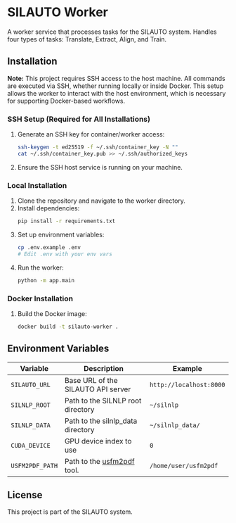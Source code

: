 # SILAUTO Worker

A worker service that processes tasks for the SILAUTO system. Handles four types of tasks: Translate, Extract, Align, and Train.

## Installation

**Note:** This project requires SSH access to the host machine. All commands are executed via SSH, whether running locally or inside Docker. This setup allows the worker to interact with the host environment, which is necessary for supporting Docker-based workflows.

### SSH Setup (Required for All Installations)

1. Generate an SSH key for container/worker access:
   ```bash
   ssh-keygen -t ed25519 -f ~/.ssh/container_key -N ""
   cat ~/.ssh/container_key.pub >> ~/.ssh/authorized_keys
   ```
2. Ensure the SSH host service is running on your machine.

### Local Installation

1. Clone the repository and navigate to the worker directory.
2. Install dependencies:
   ```bash
   pip install -r requirements.txt
   ```
3. Set up environment variables:
   ```bash
   cp .env.example .env
   # Edit .env with your env vars
   ```
4. Run the worker:
   ```bash
   python -m app.main
   ```

### Docker Installation

1. Build the Docker image:
   ```bash
   docker build -t silauto-worker .
   ```

## Environment Variables

| Variable        | Description                                                       | Example                 |
| --------------- | ----------------------------------------------------------------- | ----------------------- |
| `SILAUTO_URL`   | Base URL of the SILAUTO API server                                | `http://localhost:8000` |
| `SILNLP_ROOT`   | Path to the SILNLP root directory                                 | `~/silnlp`              |
| `SILNLP_DATA`   | Path to the silnlp_data directory                                 | `~/silnlp_data/`        |
| `CUDA_DEVICE`   | GPU device index to use                                           | `0`                     |
| `USFM2PDF_PATH` | Path to the [usfm2pdf](https://github.com/jcuenod/usfm2pdf) tool. | `/home/user/usfm2pdf`   |

## License

This project is part of the SILAUTO system.

